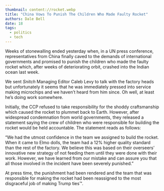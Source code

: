 ```yaml
---
thumbnail: content://rocket.webp
title: "China Vows To Punish The Children Who Made Faulty Rocket"
authors: Dale Bell
date: 18
tags:
  - politics
  - tech
---
```


Weeks of stonewalling ended yesterday when, in a UN press conference, representatives from China finally caved to the demands of international governments and promised to punish the children who made the faulty rocket which, after weeks of deteriorating orbit, crashed into the Indian ocean last week.

We sent *Snitch* Managing Editor Caleb Levy to talk with the factory heads but unfortunately it seems that he was immediately pressed into service making microchips and we haven’t heard from him since. Oh well, at least he’s doing work somewhere.

Initially, the CCP refused to take responsibility for the shoddy craftsmanship which caused the rocket to plummet back to Earth. However, after widespread condemnation from world governments, they released a statement saying the crew of children who were responsible for building the rocket would be held accountable. The statement reads as follows:

“We had the utmost confidence in the team we assigned to build the rocket. When it came to Elmo dolls, the team had a 12% higher quality standard than the rest of the factory. We believe this was based on their overseers’ innovative new strategy of not feeding them until they were done with their work. However, we have learned from our mistake and can assure you that all those involved in the incident have been severely punished.”

At press time, the punishment had been rendered and the team that was responsible for making the rocket had been reassigned to the most disgraceful job of making Trump ties™.
